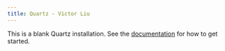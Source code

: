 ```yaml
---
title: Quartz - Victor Liu
---
```


This is a blank Quartz installation.
See the [documentation](https://quartz.jzhao.xyz) for how to get started.
